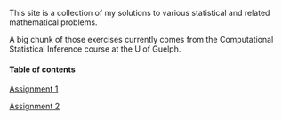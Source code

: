 This site is a collection of my solutions to various statistical and related mathematical problems.

A big chunk of those exercises currently comes from the Computational Statistical Inference course at the U of Guelph.

#### Table of contents

[Assignment 1](./STAT6841%20-%20Assignment%201.html)

[Assignment 2](./STAT6841%20-%20Assignment%202.html)


